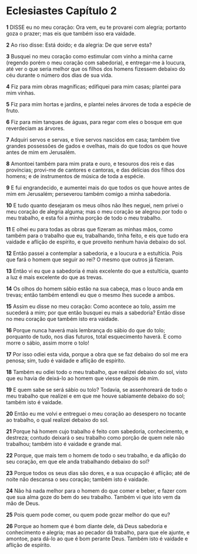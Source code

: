 # Eclesiastes Capítulo 2

**1** 	DISSE eu no meu coração: Ora vem, eu te provarei com alegria; portanto goza o prazer; mas eis que também isso era vaidade.

**2** 	Ao riso disse: Está doido; e da alegria: De que serve esta?

**3** 	Busquei no meu coração como estimular com vinho a minha carne (regendo porém o meu coração com sabedoria), e entregar-me à loucura, até ver o que seria melhor que os filhos dos homens fizessem debaixo do céu durante o número dos dias de sua vida.

**4** 	Fiz para mim obras magníficas; edifiquei para mim casas; plantei para mim vinhas.

**5** 	Fiz para mim hortas e jardins, e plantei neles árvores de toda a espécie de fruto.

**6** 	Fiz para mim tanques de águas, para regar com eles o bosque em que reverdeciam as árvores.

**7** 	Adquiri servos e servas, e tive servos nascidos em casa; também tive grandes possessões de gados e ovelhas, mais do que todos os que houve antes de mim em Jerusalém.

**8** 	Amontoei também para mim prata e ouro, e tesouros dos reis e das províncias; provi-me de cantores e cantoras, e das delícias dos filhos dos homens; e de instrumentos de música de toda a espécie.

**9** 	E fui engrandecido, e aumentei mais do que todos os que houve antes de mim em Jerusalém; perseverou também comigo a minha sabedoria.

**10** 	E tudo quanto desejaram os meus olhos não lhes neguei, nem privei o meu coração de alegria alguma; mas o meu coração se alegrou por todo o meu trabalho, e esta foi a minha porção de todo o meu trabalho.

**11** 	E olhei eu para todas as obras que fizeram as minhas mãos, como também para o trabalho que eu, trabalhando, tinha feito, e eis que tudo era vaidade e aflição de espírito, e que proveito nenhum havia debaixo do sol.

**12** 	Então passei a contemplar a sabedoria, e a loucura e a estultícia. Pois que fará o homem que seguir ao rei? O mesmo que outros já fizeram.

**13** 	Então vi eu que a sabedoria é mais excelente do que a estultícia, quanto a luz é mais excelente do que as trevas.

**14** 	Os olhos do homem sábio estão na sua cabeça, mas o louco anda em trevas; então também entendi eu que o mesmo lhes sucede a ambos.

**15** 	Assim eu disse no meu coração: Como acontece ao tolo, assim me sucederá a mim; por que então busquei eu mais a sabedoria? Então disse no meu coração que também isto era vaidade.

**16** 	Porque nunca haverá mais lembrança do sábio do que do tolo; porquanto de tudo, nos dias futuros, total esquecimento haverá. E como morre o sábio, assim morre o tolo!

**17** 	Por isso odiei esta vida, porque a obra que se faz debaixo do sol me era penosa; sim, tudo é vaidade e aflição de espírito.

**18** 	Também eu odiei todo o meu trabalho, que realizei debaixo do sol, visto que eu havia de deixá-lo ao homem que viesse depois de mim.

**19** 	E quem sabe se será sábio ou tolo? Todavia, se assenhoreará de todo o meu trabalho que realizei e em que me houve sabiamente debaixo do sol; também isto é vaidade.

**20** 	Então eu me volvi e entreguei o meu coração ao desespero no tocante ao trabalho, o qual realizei debaixo do sol.

**21** 	Porque há homem cujo trabalho é feito com sabedoria, conhecimento, e destreza; contudo deixará o seu trabalho como porção de quem nele não trabalhou; também isto é vaidade e grande mal.

**22** 	Porque, que mais tem o homem de todo o seu trabalho, e da aflição do seu coração, em que ele anda trabalhando debaixo do sol?

**23** 	Porque todos os seus dias são dores, e a sua ocupação é aflição; até de noite não descansa o seu coração; também isto é vaidade.

**24** 	Não há nada melhor para o homem do que comer e beber, e fazer com que sua alma goze do bem do seu trabalho. Também vi que isto vem da mão de Deus.

**25** 	Pois quem pode comer, ou quem pode gozar melhor do que eu?

**26** 	Porque ao homem que é bom diante dele, dá Deus sabedoria e conhecimento e alegria; mas ao pecador dá trabalho, para que ele ajunte, e amontoe, para dá-lo ao que é bom perante Deus. Também isto é vaidade e aflição de espírito.

